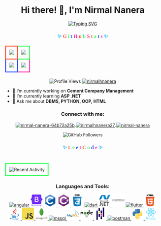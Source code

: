 <h1 align="center">Hi there! 👋, I'm Nirmal Nanera</h1>
<p align="center">
<a href="https://github.com/NirmalHNanera">
    <img src="https://readme-typing-svg.demolab.com?font=Georgia&size=18&duration=2000&pause=100&multiline=true&width=500&height=100&lines=Nirmal+Nanera;Versatile+Developer;Full+Stack+Developer+%7C+B.Tech+Student+%7C+Passionate;Data+Structure+%7C+DBMS+%7C+Python+%7C+AI/ML+Enthusiast" alt="Typing SVG" />
</a>
</p>
<h3 align="center" style="color: #37BCF6; font-family: Georgia, 'Times New Roman', Times, serif;">
  ✨ <span style="color: #FF5733;">G</span>
  <span style="color: #33FF57;">i</span>
  <span style="color: #3357FF;">t</span>
  <span style="color: #FF33A6;">H</span>
  <span style="color: #FF5733;">u</span>
  <span style="color: #33FF57;">b</span>
  <span style="color: #3357FF;"> </span>
  <span style="color: #FF33A6;">S</span>
  <span style="color: #FF5733;">t</span>
  <span style="color: #33FF57;">a</span>
  <span style="color: #3357FF;">t</span>
  <span style="color: #FF33A6;">s</span> ✨
</h3>

<table align="center" style="border-collapse: collapse; margin: 20px auto;">
  <tr>
    <td align="center" style="padding: 10px; border: 3px solid #FF5733; border-radius: 10px;">
      <a href="https://github.com/NirmalHNanera">
        <img src="https://github-stats-alpha.vercel.app/api?username=NirmalHNanera&cc=22272e&tc=37BCF6&ic=fff&bc=0000" width="400" />
      </a>
    </td>
    <td align="center" style="padding: 10px; border: 3px solid #33FF57; border-radius: 10px;">
      <a href="https://github.com/NirmalHNanera">
        <img src="https://github-readme-stats.vercel.app/api?username=nirmalhnanera&show_icons=true&locale=en&theme=dark&card_width=400" width="400" />
      </a>
    </td>
  </tr>
  <tr>
    <td align="center" style="padding: 10px; border: 3px solid #3357FF; border-radius: 10px;">
      <a href="https://github.com/NirmalHNanera">
        <img src="https://github-readme-streak-stats.herokuapp.com/?user=nirmalhnanera&theme=dark" width="400" />
      </a>
    </td>
    <td align="center" style="padding: 10px; border: 3px solid #FF33A6; border-radius: 10px;">
      <a href="https://github.com/NirmalHNanera">
        <img src="https://github-readme-stats.vercel.app/api/top-langs?username=nirmalhnanera&show_icons=true&locale=en&layout=compact&theme=dark&card_width=400" width="400" />
      </a>
    </td>
  </tr>
</table>


<p align="center">
    <img src="https://komarev.com/ghpvc/?username=nirmalhnanera&label=Profile%20views&color=0e75b6&style=flat" alt="Profile Views" />
    <a href="https://github.com/ryo-ma/github-profile-trophy">
        <img src="https://github-profile-trophy.vercel.app/?username=nirmalhnanera&theme=darkhub&margin-w=15&margin-h=15" alt="nirmalhnanera" />
    </a>
</p>



- 🔭 I’m currently working on **Cement Company Management**
- 🌱 I’m currently learning **ASP .NET**
- 💬 Ask me about **DBMS, PYTHON, OOP, HTML**

<h3 align="center">Connect with me:</h3>
<p align="center">
    <a href="https://linkedin.com/in/nirmal-nanera-64b72a25b" target="blank">
        <img align="center" src="https://raw.githubusercontent.com/rahuldkjain/github-profile-readme-generator/master/src/images/icons/Social/linked-in-alt.svg" alt="nirmal-nanera-64b72a25b" height="30" width="40" />
    </a>
    <a href="https://www.hackerrank.com/nirmalhnanera27" target="blank">
        <img align="center" src="https://raw.githubusercontent.com/rahuldkjain/github-profile-readme-generator/master/src/images/icons/Social/hackerrank.svg" alt="nirmalhnanera27" height="30" width="40" />
    </a>
    <a href="https://www.leetcode.com/nirmal-nanera" target="blank">
        <img align="center" src="https://raw.githubusercontent.com/rahuldkjain/github-profile-readme-generator/master/src/images/icons/Social/leet-code.svg" alt="nirmal-nanera" height="30" width="40" />
    </a>
</p>

<p align="center">
    <img src="https://img.shields.io/github/followers/nirmalhnanera?label=GitHub%20Followers&style=for-the-badge" alt="GitHub Followers" />
    
</p>

<h3 align="center" style="color: #37BCF6; font-family: Georgia, 'Times New Roman', Times, serif;">
  ✨ <span style="color: #FF5733;">L</span>
  <span style="color: #33FF57;">e</span>
  <span style="color: #3357FF;">e</span>
  <span style="color: #FF33A6;">t</span>
  <span style="color: #FF5733;">C</span>
  <span style="color: #33FF57;">o</span>
  <span style="color: #3357FF;">d</span>
  <span style="color: #FF33A6;">e</span> ✨
</h3>

<table align="center" style="border-collapse: collapse; margin: 20px auto;">
  <table align="center" style="border-collapse: collapse; margin: 20px auto;">
  
  <tr>
    <td align="center" style="padding: 10px; border: 3px solid #33FF57; border-radius: 10px;">
      <!-- Replace with actual image URL for recent activity -->
      <img src="https://leetcard.jacoblin.cool/nirmal-nanera?theme=dark&font=Karma&ext=activity" alt="Recent Activity" width="400" />
    </td>
      
  </tr>
  
</table>
</table>

<h3 align="center">Languages and Tools:</h3>
<p align="center">
    <a href="https://angular.io" target="_blank" rel="noreferrer">
        <img src="https://angular.io/assets/images/logos/angular/angular.svg" alt="angular" width="40" height="40"/>
    </a>
    <a href="https://getbootstrap.com" target="_blank" rel="noreferrer">
        <img src="https://raw.githubusercontent.com/devicons/devicon/master/icons/bootstrap/bootstrap-plain-wordmark.svg" alt="bootstrap" width="40" height="40"/>
    </a>
    <a href="https://www.cprogramming.com/" target="_blank" rel="noreferrer">
        <img src="https://raw.githubusercontent.com/devicons/devicon/master/icons/c/c-original.svg" alt="c" width="40" height="40"/>
    </a>
    <a href="https://www.w3schools.com/cs/" target="_blank" rel="noreferrer">
        <img src="https://raw.githubusercontent.com/devicons/devicon/master/icons/csharp/csharp-original.svg" alt="csharp" width="40" height="40"/>
    </a>
    <a href="https://www.w3schools.com/css/" target="_blank" rel="noreferrer">
        <img src="https://raw.githubusercontent.com/devicons/devicon/master/icons/css3/css3-original-wordmark.svg" alt="css3" width="40" height="40"/>
    </a>
    <a href="https://dart.dev" target="_blank" rel="noreferrer">
        <img src="https://www.vectorlogo.zone/logos/dartlang/dartlang-icon.svg" alt="dart" width="40" height="40"/>
    </a>
    <a href="https://dotnet.microsoft.com/" target="_blank" rel="noreferrer">
        <img src="https://raw.githubusercontent.com/devicons/devicon/master/icons/dot-net/dot-net-original-wordmark.svg" alt="dotnet" width="40" height="40"/>
    </a>
    <a href="https://expressjs.com" target="_blank" rel="noreferrer">
        <img src="https://raw.githubusercontent.com/devicons/devicon/master/icons/express/express-original-wordmark.svg" alt="express" width="40" height="40"/>
    </a>
    <a href="https://flutter.dev" target="_blank" rel="noreferrer">
        <img src="https://www.vectorlogo.zone/logos/flutterio/flutterio-icon.svg" alt="flutter" width="40" height="40"/>
    </a>
    <a href="https://www.w3.org/html/" target="_blank" rel="noreferrer">
        <img src="https://raw.githubusercontent.com/devicons/devicon/master/icons/html5/html5-original-wordmark.svg" alt="html5" width="40" height="40"/>
    </a>
    <a href="https://www.java.com" target="_blank" rel="noreferrer">
        <img src="https://raw.githubusercontent.com/devicons/devicon/master/icons/java/java-original.svg" alt="java" width="40" height="40"/>
    </a>
    <a href="https://developer.mozilla.org/en-US/docs/Web/JavaScript" target="_blank" rel="noreferrer">
        <img src="https://raw.githubusercontent.com/devicons/devicon/master/icons/javascript/javascript-original.svg" alt="javascript" width="40" height="40"/>
    </a>
    <a href="https://www.mongodb.com/" target="_blank" rel="noreferrer">
        <img src="https://raw.githubusercontent.com/devicons/devicon/master/icons/mongodb/mongodb-original-wordmark.svg" alt="mongodb" width="40" height="40"/>
    </a>
    <a href="https://www.microsoft.com/en-us/sql-server" target="_blank" rel="noreferrer">
        <img src="https://www.svgrepo.com/show/303229/microsoft-sql-server-logo.svg" alt="mssql" width="40" height="40"/>
    </a>
    <a href="https://www.mysql.com/" target="_blank" rel="noreferrer">
        <img src="https://raw.githubusercontent.com/devicons/devicon/master/icons/mysql/mysql-original-wordmark.svg" alt="mysql" width="40" height="40"/>
    </a>
    <a href="https://nodejs.org" target="_blank" rel="noreferrer">
        <img src="https://raw.githubusercontent.com/devicons/devicon/master/icons/nodejs/nodejs-original-wordmark.svg" alt="nodejs" width="40" height="40"/>
    </a>
    <a href="https://pandas.pydata.org/" target="_blank" rel="noreferrer">
        <img src="https://raw.githubusercontent.com/devicons/devicon/2ae2a900d2f041da66e950e4d48052658d850630/icons/pandas/pandas-original.svg" alt="pandas" width="40" height="40"/>
    </a>
    <a href="https://postman.com" target="_blank" rel="noreferrer">
        <img src="https://www.vectorlogo.zone/logos/getpostman/getpostman-icon.svg" alt="postman" width="40" height="40"/>
    </a>
    <a href="https://www.python.org" target="_blank" rel="noreferrer">
        <img src="https://raw.githubusercontent.com/devicons/devicon/master/icons/python/python-original.svg" alt="python" width="40" height="40"/>
    </a>
    <a href="https://reactjs.org/" target="_blank" rel="noreferrer">
        <img src="https://raw.githubusercontent.com/devicons/devicon/master/icons/react/react-original-wordmark.svg" alt="react" width="40" height="40"/>
    </a>
</p>
